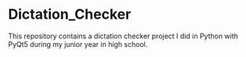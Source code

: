 # Dictation_Checker
This repository contains a dictation checker project I did in Python with PyQt5 during my junior year in high school.
